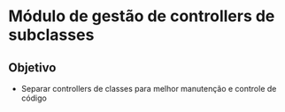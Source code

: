 # Módulo de gestão de controllers de subclasses

## Objetivo

- Separar controllers de classes para melhor manutenção e controle de código
